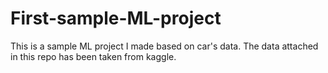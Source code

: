 # First-sample-ML-project
This is a sample ML project I made based on car's data.
The data attached in this repo has been taken from kaggle.
